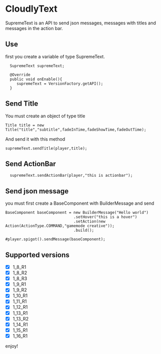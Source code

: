 # CloudlyText
SupremeText is an API to send json messages, messages with titles and messages in the action bar.

## Use
first you create a variable of type SupremeText.

```
  SupremeText supremeText;
  
  @Override
  public void onEnable(){
     supremeText = VersionFactory.getAPI();
  }
```

## Send Title 

You must create an object of type title

```  
Title title = new Title("title","subtitle",fadeInTime,fadeShowTime,fadeOutTime);
```  
And send it with this method
```  
supremeText.sendTitle(player,title);
```

## Send ActionBar

```
  supremeText.sendActionBar(player,"this is actionbar");
```

## Send json message
you must first create a BaseComponent with BuilderMessage and send

```
BaseComponent baseComponent = new BuilderMessage("Hello world")
                              .setHover("this is a hover")
                              .setAction(new Action(ActionType.COMMAND,"gamemode creative"));
                              .build();
                              
#player.spigot().sendMessage(baseComponent);                              
```

## Supported versions

- [X] 1_8_R1
- [X] 1_8_R2
- [X] 1_8_R3
- [X] 1_9_R1
- [X] 1_9_R2
- [X] 1_10_R1
- [X] 1_11_R1
- [X] 1_12_R1
- [X] 1_13_R1
- [X] 1_13_R2
- [X] 1_14_R1
- [X] 1_15_R1
- [X] 1_16_R1

enjoy!


